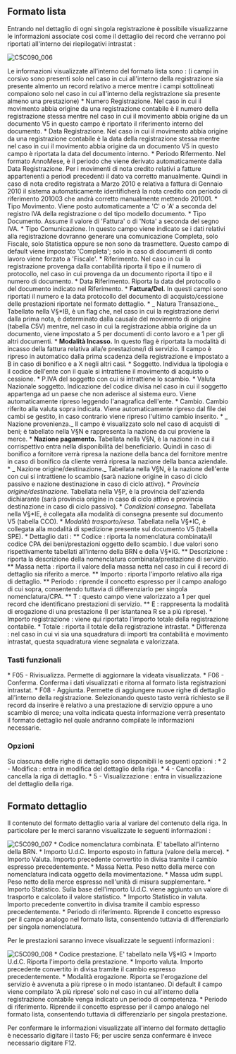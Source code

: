 ## Formato lista

Entrando nel dettaglio di ogni singola registrazione è possibile visualizzarne le informazioni associate così come il dettaglio dei record che verranno poi riportati all'interno dei riepilogativi intrastat : 


![C5C090_006](https://doc.smeup.com/immagini/MBDOC_OGG-P_C5IS01D/C5C090_006.png)

Le informazioni visualizzate all'interno del formato lista sono : 
(i campi in corsivo sono presenti solo nel caso in cui all'interno della registrazione sia presente almento un record relativo a merce mentre i campi sottolineati compaiono solo nel caso in cui all'interno della registrazione sia presente almeno una prestazione)
 \* Numero Registrazione. Nel caso in cui il movimento abbia origine da una registrazione contabile è il numero della registrazione stessa mentre nel caso in cui il movimento abbia origine da un documento V5 in questo campo è riportato il riferimento interno del documento.
 \* Data Registrazione. Nel caso in cui il movimento abbia origine da una registrazione contabile è la data della registrazione stessa mentre nel caso in cui il movimento abbia origine da un documento V5 in questo campo è riportata la data del documento interno.
 \* Periodo Rifermento. Nel formato AnnoMese, è il periodo che viene derivato automaticamente dalla Data Registrazione. Per i movimenti di nota credito relativi a fatture appartenenti a periodi precedenti il dato va corretto manualmente. Quindi in caso di nota credito registrata a Marzo 2010 e relativa a fattura di Gennaio 2010 il sistema automaticamente identificherà la nota credito con periodo di riferimento 201003 che andrà corretto manualmente mettendo 201001.
 \* Tipo Movimento. Viene posto automaticamente a 'C' o 'A' a seconda del registro IVA della registrazione o del tipo modello documento.
 \* Tipo Documento. Assume il valore di 'Fattura' o di 'Nota' a seconda del segno IVA.
 \* Tipo Comunicazione. In questo campo viene indicato se i dati relativi alla registrazione dovranno generare una comunicazione Completa, solo Fiscale, solo Statistica oppure se non sono da trasmettere. Questo campo di default viene impostato 'Completa'; solo in caso di documenti di conto lavoro viene forzato a 'Fiscale'.
 \* Riferimento. Nel caso in cui la registrazione provenga dalla contabilità riporta il tipo e il numero di protocollo, nel caso in cui provenga da un documento riporta il tipo e il numero di documento.
 \* Data Riferimento. Riporta la data del protocollo o del documento indicato nel Riferimento.
 \* __Fattura/Del.__  In questi campi sono riportati il numero e la data protocollo del documento di acquisto/cessione delle prestazioni riportate nel formato dettaglio.
 \* _ Natura Transazione._  Tabellato nella V§\*IB, è un flag che, nel caso in cui la registrazione derivi dalla prima nota, è determinato dalla causale del movimento di origine (tabella C5V) mentre, nel caso in cui la registrazione abbia origine da un documento, viene impostato a 5 per documenti di conto lavoro e a 1 per gli altri documenti.
 \* __Modalità Incasso.__  In questo flag è riportata la modalità di incasso della fattura relativa alla/e prestazione/i di servizio. Il campo è ripreso in automatico dalla prima scadenza della registrazione e impostato a B in caso di bonifico e a X negli altri casi.
 \* Soggetto.  Individua la tipologia e il codice dell'ente con il quale si intrattiene il movimento di acquisto o cessione.
 \* P.IVA del soggetto con cui si intrattiene lo scambio.
 \* Valuta Nazionale soggetto. Indicazione del codice divisa nel caso in cui il soggetto appartenga ad un paese che non aderisce al sistema euro. Viene automaticamente ripreso leggendo l'anagrafica dell'ente.
 \* Cambio.  Cambio riferito alla valuta sopra indicata. Viene automaticamente ripreso dal file dei cambi se gestito, in caso contrario viene ripreso l'ultimo cambio inserito.
 \* _ Nazione provenienza._  Il campo è visualizzato solo nel caso di acquisti di beni; è tabellato nella V§N e rappresenta la nazione da cui proviene la merce.
 \* __Nazione pagamento.__  Tabellata nella V§N, è la nazione in cui il corrispettivo entra nella disponibilità del beneficiario. Quindi in caso di bonifico a fornitore verrà ripresa la nazione della banca del fornitore mentre in caso di bonifico da cliente verrà ripresa la nazione della banca aziendale.
 \* _ Nazione origine/destinazione._  Tabellata nella V§N, è la nazione dell'ente con cui si intrattiene lo scambio (sarà nazione origine in caso di ciclo passivo e nazione destinazione in caso di ciclo attivo).
 \* _Provincia origine/destinazione._  Tabellata nella V§P, è la provincia dell'azienda dichiarante (sarà provincia origine in caso di ciclo attivo e provincia destinazione in caso di ciclo passivo).
 \* _Condizioni consegna._  Tabellata nella V§\*IE, è collegata alla modalità di consegna presente sul documento V5 (tabella CCO).
 \* _Modalità trasporto/resa._  Tabellata nella V§\*IC, è collegata alla modalità di spedizione presente sul documento V5 (tabella SPE).
 \* Dettaglio dati : 
 \*\* Codice :  riporta la nomenclatura combinata/il codice CPA dei beni/prestazioni oggetto dello scambio. I due valori sono rispettivamente tabellati all'interno della BRN e della V§\*IG.
 \*\* Descrizione :  riporta la descrizione della nomenclatura combinata/prestazione di servizio.
 \*\* Massa netta :  riporta il valore della massa netta nel caso in cui il record di dettaglio sia riferito a merce.
 \*\* Importo :  riporta l'importo relativo alla riga di dettaglio.
 \*\* Periodo :   riprende il concetto espresso per il campo analogo di cui sopra, consentendo tuttavia di differenziarlo per singola nomenclatura/CPA.
 \*\* T :  questo campo viene valorizzato a 1 per quei record che identificano prestazioni di servizio.
 \*\* E :  rappresenta la modalità di erogazione di una prestazione (I per istantanea R se a più riprese).
 \* Importo registrazione :  viene qui riportato l'importo totale della registrazione contabile.
 \* Totale :  riporta il totale della registrazione intrastat.
 \* Differenza :  nel caso in cui vi sia una squadratura di importi tra contabilità e movimento intrastat, questa squadratura viene segnalata e valorizzata.

### Tasti funzionali

 \* F05 - Rivisualizza. Permette di aggiornare la videata visualizzata.
 \* F06 - Conferma. Conferma i dati visualizzati e ritorna al formato lista registrazioni intrastat.
 \* F08 - Aggiunta. Permette di aggiungere nuove righe di dettaglio all'interno della registrazione. Selezionando questo tasto verrà richiesto se il record da inserire è relativo a una prestazione di servizio oppure a uno scambio di merce; una volta indicata questa informazione verrà presentato il formato dettaglio nel quale andranno compilate le informazioni necessarie.

### Opzioni

Su ciascuna delle righe di dettaglio sono disponibili le seguenti opzioni : 
 \* 2 - Modifica :  entra in modifica del dettaglio della riga.
 \* 4 - Cancella :  cancella la riga di dettaglio.
 \* 5 - Visualizzazione :  entra in visualizzazione del dettaglio della riga.

## Formato dettaglio

Il contenuto del formato dettaglio varia al variare del contenuto della riga. In particolare per le merci saranno visualizzate le seguenti informazioni : 

![C5C090_007](https://doc.smeup.com/immagini/MBDOC_OGG-P_C5IS01D/C5C090_007.png)
 \* Codice nomenclatura combinata. E' tabellato all'interno della BRN.
 \* Importo U.d.C. Importo esposto in fattura (valore della merce).
 \* Importo Valuta. Importo precedente convertito in divisa tramite il cambio espresso precedentemente.
 \* Massa Netta. Peso netto della merce con nomenclatura indicata oggetto della movimentazione.
 \* Massa udm suppl. Peso netto della merce espresso nell'unità di misura supplementare.
 \* Importo Statistico. Sulla base dell'importo U.d.C. viene aggiunto un valore di trasporto e calcolato il valore statistico.
 \* Importo Statistico in valuta. Importo precedente convertito in divisa tramite il cambio espresso precedentemente.
 \* Periodo di riferimento. Riprende il concetto espresso per il campo analogo nel formato lista, consentendo tuttavia di differenziarlo per singola nomenclatura.

Per le prestazioni saranno invece visualizzate le seguenti informazioni : 

![C5C090_008](https://doc.smeup.com/immagini/MBDOC_OGG-P_C5IS01D/C5C090_008.png)
 \* Codice prestazione. E' tabellato nella V§\*IG
 \* Importo U.d.C. Riporta l'importo della prestazione.
 \* Importo valuta. Importo precedente convertito in divisa tramite il cambio espresso precedentemente.
 \* Modalità erogazione. Riporta se l'erogazione del servizio è avvenuta a più riprese o in modo istantaneo. Di default il campo viene compilato 'A più riprese' solo nel caso in cui all'interno della registrazione contabile venga indicato un periodo di competenza.
 \* Periodo di riferimento. Riprende il concetto espresso per il campo analogo nel formato lista, consentendo tuttavia di differenziarlo per singola prestazione.

Per confermare le informazioni visualizzate all'interno del formato dettaglio è necessario digitare il tasto F6; per uscire senza confermare è invece necessario digitare F12.
